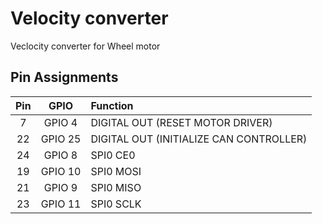 # Velocity converter

Veclocity converter for Wheel motor

## Pin Assignments

|Pin|GPIO|Function|
|:---:|:---:|:---|
|7 |GPIO 4 |DIGITAL OUT (RESET MOTOR DRIVER)|
|22|GPIO 25|DIGITAL OUT (INITIALIZE CAN CONTROLLER)|
|24|GPIO 8 |SPI0 CE0|
|19|GPIO 10|SPI0 MOSI|
|21|GPIO 9 |SPI0 MISO|
|23|GPIO 11|SPI0 SCLK|


